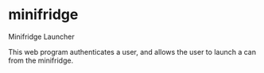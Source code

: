 # minifridge
Minifridge Launcher

This web program authenticates a user, and allows the user to launch a can from the minifridge.  
